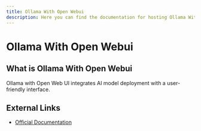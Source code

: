 ```yaml
---
title: Ollama With Open Webui
description: Here you can find the documentation for hosting Ollama With Open Webui with Coolify.
---
```


# Ollama With Open Webui

## What is Ollama With Open Webui

Ollama with Open Web UI integrates AI model deployment with a user-friendly interface.

## External Links

- [Official Documentation](https://docs.openwebui.com?utm_source=coolify.io)

